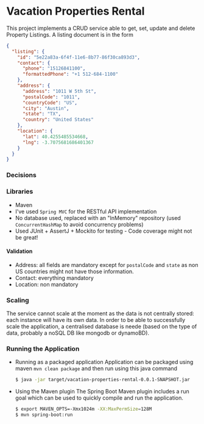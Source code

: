 # Vacation Properties Rental

This project implements a CRUD service able to get, set, update and delete Property Listings.
A listing document is in the form
```json
{
  "listing": {
    "id": "5e22a83a-6f4f-11e6-8b77-86f30ca893d3",
    "contact": {
      "phone": "15126841100",
      "formattedPhone": "+1 512-684-1100"
    },
    "address": {
      "address": "1011 W 5th St",
      "postalCode": "1011",
      "countryCode": "US",
      "city": "Austin",
      "state": "TX",
      "country": "United States"
    },
    "location": {
      "lat": 40.4255485534668,
      "lng": -3.7075681686401367
    }
  }
}
```

### Decisions

### Libraries
* Maven
* I've used `Spring MVC` for the RESTful API implementation
* No database used, replaced with an "InMemory" repository (used `ConcurrentHashMap` to avoid concurrency problems)
* Used JUnit + AssertJ + Mockito for testing - Code coverage might not be great!

#### Validation
* Address: all fields are mandatory except for `postalCode` and `state` as non US countries might not have 
            those information.
* Contact: everything mandatory
* Location: non mandatory

### Scaling
The service cannot scale at the moment as the data is not centrally stored: each instance will have its own data.
In order to be able to successfully scale the application, a centralised database is neede (based on the type of data, 
probably a noSQL DB like mongodb or dynamoBD).
           

### Running the Application

* Running as a packaged application
Application can be packaged using maven `mvn clean package` and then run using this java command

    ```bash
    $ java -jar target/vacation-properties-rental-0.0.1-SNAPSHOT.jar
    ```


* Using the Maven plugin
The Spring Boot Maven plugin includes a run goal which can be used to quickly compile and run the application.

    ```bash
    $ export MAVEN_OPTS=-Xmx1024m -XX:MaxPermSize=128M
    $ mvn spring-boot:run
    ```

